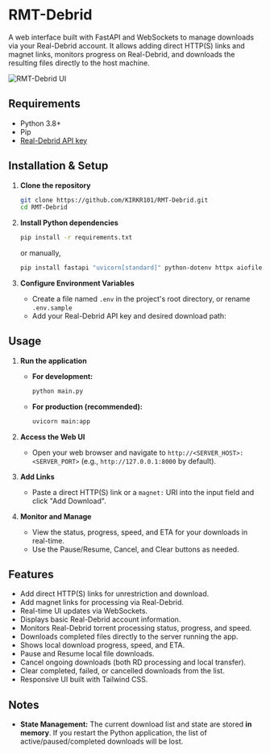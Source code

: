# RMT-Debrid

A web interface built with FastAPI and WebSockets to manage downloads via your Real-Debrid account. It allows adding direct HTTP(S) links and magnet links, monitors progress on Real-Debrid, and downloads the resulting files directly to the host machine.

![RMT-Debrid UI](https://github.com/user-attachments/assets/e614a98e-1831-470a-af3e-58020fae91f7)

## Requirements

*   Python 3.8+
*   Pip
*   [Real-Debrid API key](https://real-debrid.com/apitoken)

## Installation & Setup

1.  **Clone the repository**
    ```bash
    git clone https://github.com/KIRKR101/RMT-Debrid.git
    cd RMT-Debrid
    ```

2.  **Install Python dependencies**
    ```bash
    pip install -r requirements.txt
    ```

    or manually,

    ```bash
    pip install fastapi "uvicorn[standard]" python-dotenv httpx aiofiles Jinja2
    ```

3.  **Configure Environment Variables**
    *   Create a file named `.env` in the project's root directory, or rename `.env.sample`
    *   Add your Real-Debrid API key and desired download path:


## Usage

1.  **Run the application**
    *   **For development:**
        ```bash
        python main.py
        ```
    *   **For production (recommended):**
        ```bash
        uvicorn main:app
        ```

2.  **Access the Web UI**
    *   Open your web browser and navigate to `http://<SERVER_HOST>:<SERVER_PORT>` (e.g., `http://127.0.0.1:8000` by default).

3.  **Add Links**
    *   Paste a direct HTTP(S) link or a `magnet:` URI into the input field and click "Add Download".

4.  **Monitor and Manage**
    *   View the status, progress, speed, and ETA for your downloads in real-time.
    *   Use the Pause/Resume, Cancel, and Clear buttons as needed.

## Features

*   Add direct HTTP(S) links for unrestriction and download.
*   Add magnet links for processing via Real-Debrid.
*   Real-time UI updates via WebSockets.
*   Displays basic Real-Debrid account information.
*   Monitors Real-Debrid torrent processing status, progress, and speed.
*   Downloads completed files directly to the server running the app.
*   Shows local download progress, speed, and ETA.
*   Pause and Resume local file downloads.
*   Cancel ongoing downloads (both RD processing and local transfer).
*   Clear completed, failed, or cancelled downloads from the list.
*   Responsive UI built with Tailwind CSS.

## Notes

*   **State Management:** The current download list and state are stored **in memory**. If you restart the Python application, the list of active/paused/completed downloads will be lost.
